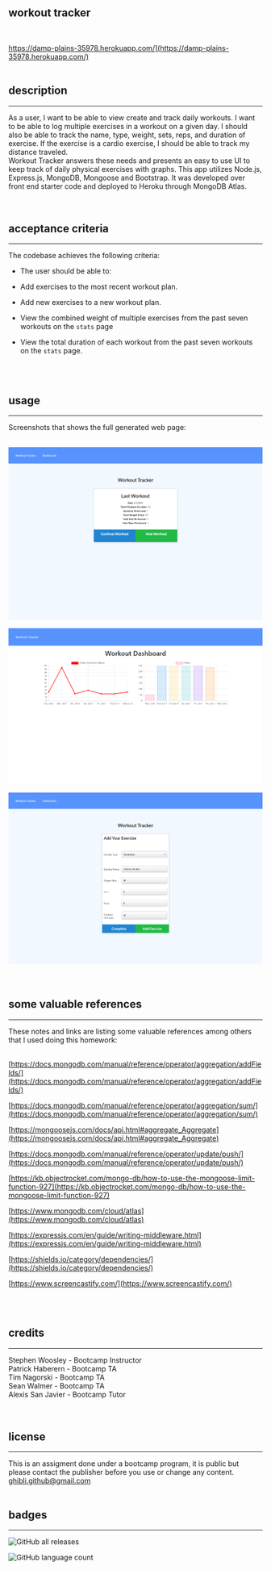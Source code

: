 <br>

## **workout tracker**<br>
<br>

https://damp-plains-35978.herokuapp.com/](https://damp-plains-35978.herokuapp.com/)<br>
<br>

## description

***
As a user, I want to be able to view create and track daily workouts. I want to be able to log multiple exercises in a workout on a given day. I should also be able to track the name, type, weight, sets, reps, and duration of exercise. If the exercise is a cardio exercise, I should be able to track my distance traveled.<br>
Workout Tracker answers these needs and presents an easy to use UI to keep track of daily physical exercises with graphs. This app utilizes Node.js, Express.js, MongoDB, Mongoose and Bootstrap. It was developed over front end starter code and deployed to Heroku through MongoDB Atlas.  
<br>
<br>

## acceptance criteria

***

The codebase achieves the following criteria:<br>

* The user should be able to:<br>

* Add exercises to the most recent workout plan.<br>

* Add new exercises to a new workout plan.<br>

* View the combined weight of multiple exercises from the past seven workouts on the `stats` page<br>

* View the total duration of each workout from the past seven workouts on the `stats` page.<br>
<br>
<br>

## usage

***

Screenshots that shows the full generated web page:<br>
<br>

![alt text](public/images/scrshot-home.png)
<br>

![alt text](public/images/scrshot-dashboard.png)
<br>

![alt text](public/images/scrshot-exercise.png)
<br>
<br>
<br>

## some valuable references

***

These notes and links are listing some valuable references among others that I used doing this homework:<br>
<br>

[https://docs.mongodb.com/manual/reference/operator/aggregation/addFields/](https://docs.mongodb.com/manual/reference/operator/aggregation/addFields/)

[https://docs.mongodb.com/manual/reference/operator/aggregation/sum/](https://docs.mongodb.com/manual/reference/operator/aggregation/sum/)

[https://mongoosejs.com/docs/api.html#aggregate_Aggregate](https://mongoosejs.com/docs/api.html#aggregate_Aggregate)

[https://docs.mongodb.com/manual/reference/operator/update/push/](https://docs.mongodb.com/manual/reference/operator/update/push/)

[https://kb.objectrocket.com/mongo-db/how-to-use-the-mongoose-limit-function-927](https://kb.objectrocket.com/mongo-db/how-to-use-the-mongoose-limit-function-927)

[https://www.mongodb.com/cloud/atlas](https://www.mongodb.com/cloud/atlas)

[https://expressjs.com/en/guide/writing-middleware.html](https://expressjs.com/en/guide/writing-middleware.html)

[https://shields.io/category/dependencies/](https://shields.io/category/dependencies/)

[https://www.screencastify.com/](https://www.screencastify.com/)

<br>
<br>

## credits

***

Stephen Woosley - Bootcamp Instructor<br>
Patrick Haberern - Bootcamp TA<br>
Tim Nagorski - Bootcamp TA<br>
Sean Walmer - Bootcamp TA<br>
Alexis San Javier - Bootcamp Tutor<br>
<br>
<br>

## license

***

This is an assigment done under a bootcamp program, it is public but please contact the publisher before you use or
change any content.<br>
ghibli.github@gmail.com
<br>
<br>

## badges

***

![GitHub all releases](https://img.shields.io/github/downloads/AranATA/tech-blog/total)

![GitHub language count](https://img.shields.io/github/languages/count/AranATA/tech-blog)
<br>
<br>
